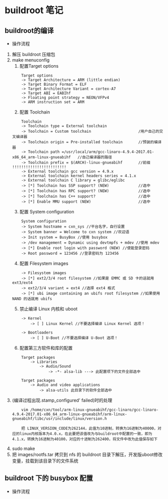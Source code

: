 # buildroot 笔记

## buildroot的编译
* 操作流程
1. 解压 buildroot 压缩包
2. make menuconfig
    1. 配置Target options
    ```
        Target options
        -> Target Architecture = ARM (little endian)
        -> Target Binary Format = ELF
        -> Target Architecture Variant = cortex-A7
        -> Target ABI = EABIhf
        -> Floating point strategy = NEON/VFPv4
        -> ARM instruction set = ARM
    ```
    2. 配置 Toolchain
    ```
        Toolchain
        -> Toolchain type = External toolchain
        -> Toolchain = Custom toolchain                     /用户自己的交叉编译器
        -> Toolchain origin = Pre-installed toolchain       //预装的编译器
        -> Toolchain path =/usr/local/arm/gcc-linaro-4.9.4-2017.01-x86_64_arm-linux-gnueabihf   //自己编译器的路径
        -> Toolchain prefix = $(ARCH)-linux-gnueabihf       //前缀 !!!!!!!!!!!!!!!!!!!!!!!!
        -> External toolchain gcc version = 4.9.x
        -> External toolchain kernel headers series = 4.1.x
        -> External toolchain C library = glibc/eglibc
        -> [*] Toolchain has SSP support? (NEW)             //选中
        -> [*] Toolchain has RPC support? (NEW)             //选中
        -> [*] Toolchain has C++ support?                   //选中
        -> [*] Enable MMU support (NEW)                     //选中
    ```
    3. 配置 System configuration
    ```
        System configuration
        -> System hostname = cxn_sys //平台名字，自行设置
        -> System banner = Welcome to cxn system //欢迎语
        -> Init system = BusyBox //使用 busybox
        -> /dev management = Dynamic using devtmpfs + mdev //使用 mdev
        -> [*] Enable root login with password (NEW) //使能登录密码
        -> Root password = 123456 //登录密码为 123456
    ```
    4. 配置 Filesystem images
    ```
        -> Filesystem images
        -> [*] ext2/3/4 root filesystem //如果是 EMMC 或 SD 卡的话就用 ext3/ext4
        -> ext2/3/4 variant = ext4 //选择 ext4 格式
        -> [*] ubi image containing an ubifs root filesystem //如果使用 NAND 的话就用 ubifs
    ```
    5. 禁止编译 Linux 内核和 uboot
    ```
        -> Kernel
            -> [ ] Linux Kernel //不要选择编译 Linux Kernel 选项！

        -> Bootloaders
            -> [ ] U-Boot //不要选择编译 U-Boot 选项！
    ```
    6. 配置第三方软件和库的配置
    ```
        Target packages
            -> Libraries
                -> Audio/Sound
                    -> -*- alsa-lib ---> 此配置项下的文件全部选中

        Target packages
            -> Audio and video applications
                -> alsa-utils 此目录下的软件全部选中
    ```
3. (编译过程出现.stamp_configured' failed)时的处理
    ```
        vim /home/cxn/tool/arm-linux-gnueabihf/gcc-linaro/gcc-linaro-4.9.4-2017.01-x86_64_arm-linux-gnueabihf/arm-linux-gnueabihf/libc/usr/include/linux/version.h

        把 LINUX_VERSION_CODE为262144，此值为10进制，转换为16进制为40000，对应的linux内核版本为4.0.x，在此要把该值改为与buildroot中配置的一致，即为4.1.x，转换为16进制为40100，对应的十进制为262400，将文件中改为此值保存如下
    ```
3. sudo make
4. 把 images/rootfs.tar 拷贝到 nfs 的 buildroot 目录下解压，开发版uboot修改变量，挂载到该目录下的文件系统


## buildroot 下的 busybox 配置
* 操作流程



